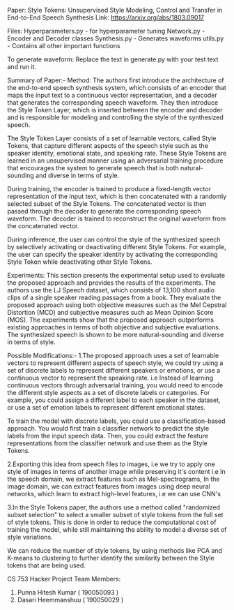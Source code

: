 
Paper: Style Tokens: Unsupervised Style Modeling, Control and Transfer in End-to-End Speech Synthesis
Link: https://arxiv.org/abs/1803.09017 

Files: 
Hyperparameters.py - for hyperparameter tuning
Network.py - Encoder and Decoder classes
Synthesis.py - Generates waveforms
utils.py - Contains all other important functions

To generate waveform: Replace the text in generate.py with your test text and run it. 

Summary of Paper:-
Method: The authors first introduce the architecture of the end-to-end speech synthesis system, which consists of an encoder that maps the input text to a continuous vector representation, and a decoder that generates the corresponding speech waveform. They then introduce the Style Token Layer, which is inserted between the encoder and decoder and is responsible for modeling and controlling the style of the synthesized speech.

The Style Token Layer consists of a set of learnable vectors, called Style Tokens, that capture different aspects of the speech style such as the speaker identity, emotional state, and speaking rate. These Style Tokens are learned in an unsupervised manner using an adversarial training procedure that encourages the system to generate speech that is both natural-sounding and diverse in terms of style.

During training, the encoder is trained to produce a fixed-length vector representation of the input text, which is then concatenated with a randomly selected subset of the Style Tokens. The concatenated vector is then passed through the decoder to generate the corresponding speech waveform. The decoder is trained to reconstruct the original waveform from the concatenated vector.

During inference, the user can control the style of the synthesized speech by selectively activating or deactivating different Style Tokens. For example, the user can specify the speaker identity by activating the corresponding Style Token while deactivating other Style Tokens.

Experiments: This section presents the experimental setup used to evaluate the proposed approach and provides the results of the experiments. The authors use the LJ Speech dataset, which consists of 13,100 short audio clips of a single speaker reading passages from a book. They evaluate the proposed approach using both objective measures such as the Mel Cepstral Distortion (MCD) and subjective measures such as Mean Opinion Score (MOS).
The experiments show that the proposed approach outperforms existing approaches in terms of both objective and subjective evaluations. The synthesized speech is shown to be more natural-sounding and diverse in terms of style.

Possible Modifications:-
1.The proposed approach uses a set of learnable vectors to represent different aspects of speech style, we could try using a set of discrete labels to represent different speakers or emotions, or use a continuous vector to represent the speaking rate.
i.e Instead of learning continuous vectors through adversarial training, you would need to encode the different style aspects as a set of discrete labels or categories. For example, you could assign a different label to each speaker in the dataset, or use a set of emotion labels to represent different emotional states.

To train the model with discrete labels, you could use a classification-based approach. You would first train a classifier network to predict the style labels from the input speech data. Then, you could extract the feature representations from the classifier network and use them as the Style Tokens.

2.Exporting this idea from speech files to images, i.e we try to apply one style of images in terms of another image while preserving it's content
i.e In the speech domain, we extract features such as Mel-spectrograms, In the image domain, we can extract features from images using deep neural networks, which learn to extract high-level features, i.e we can use CNN's 

3.In the Style Tokens paper, the authors use a method called "randomized subset selection" to select a smaller subset of style tokens from the full set of style tokens. This is done in order to reduce the computational cost of training the model, while still maintaining the ability to model a diverse set of style variations.

We can reduce the number of style tokens, by using methods like PCA and K-means to clustering to further identify the similarity between the  Style tokens that are being used.


CS 753 Hacker Project
Team Members:
1) Punna Hitesh Kumar ( 190050093 )
2) Dasari Heemmanshuu ( 190050029 )
